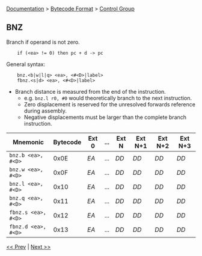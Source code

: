 [Documentation](../../README.md) > [Bytecode Format](../README.md) > [Control Group](../InstructionsControl.md)

## BNZ

Branch if operand is not zero.

        if (<ea> != 0) then pc + d -> pc

General syntax:

        bnz.<b|w|l|q> <ea>, <#<D>|label>
        fbnz.<s|d> <ea>, <#<D>|label>

* Branch distance is measured from the end of the instruction.
    - e.g. `bnz.l r0, #0` would theoretically branch to the next instruction.
    - Zero displacement is reserved for the unresolved forwards reference during assembly.
    - Negative displacements must be larger than the complete branch instruction.

| Mnemonic | Bytecode | Ext 0 | ... | Ext N | Ext N+1 | Ext N+2 | Ext N+3 |
| - | - | - | - | - | - | - | - |
| `bnz.b <ea>, #<D>` | 0x0E | *EA* | ... | *DD* | *DD* | *DD* | *DD* |
| `bnz.w <ea>, #<D>` | 0x0F | *EA* | ... | *DD* | *DD* | *DD* | *DD* |
| `bnz.l <ea>, #<D>` | 0x10 | *EA* | ... | *DD* | *DD* | *DD* | *DD* |
| `bnz.q <ea>, #<D>` | 0x11 | *EA* | ... | *DD* | *DD* | *DD* | *DD* |
| `fbnz.s <ea>, #<D>` | 0x12 | *EA* | ... | *DD* | *DD* | *DD* | *DD* |
| `fbnz.d <ea>, #<D>` | 0x13 | *EA* | ... | *DD* | *DD* | *DD* | *DD* |

[<< Prev](./c_07.md) | [Next >>](./c_09.md)
